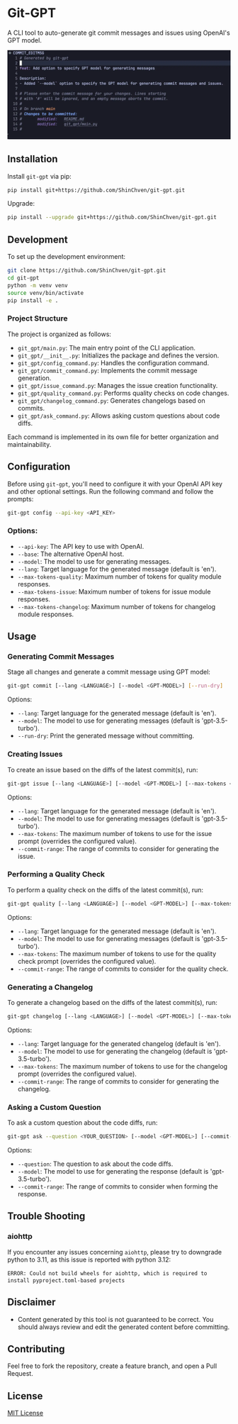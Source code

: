 # Git-GPT

A CLI tool to auto-generate git commit messages and issues using OpenAI's GPT model.

![generate-commit-message](/assets/generate-commit-message.webp)

## Installation

Install `git-gpt` via pip:

```bash
pip install git+https://github.com/ShinChven/git-gpt.git
```

Upgrade:

```bash
pip install --upgrade git+https://github.com/ShinChven/git-gpt.git
```

## Development

To set up the development environment:

```bash
git clone https://github.com/ShinChven/git-gpt.git
cd git-gpt
python -m venv venv
source venv/bin/activate
pip install -e .
```

### Project Structure

The project is organized as follows:

- `git_gpt/main.py`: The main entry point of the CLI application.
- `git_gpt/__init__.py`: Initializes the package and defines the version.
- `git_gpt/config_command.py`: Handles the configuration command.
- `git_gpt/commit_command.py`: Implements the commit message generation.
- `git_gpt/issue_command.py`: Manages the issue creation functionality.
- `git_gpt/quality_command.py`: Performs quality checks on code changes.
- `git_gpt/changelog_command.py`: Generates changelogs based on commits.
- `git_gpt/ask_command.py`: Allows asking custom questions about code diffs.

Each command is implemented in its own file for better organization and maintainability.

## Configuration

Before using `git-gpt`, you'll need to configure it with your OpenAI API key and other optional settings. Run the following command and follow the prompts:

```bash
git-gpt config --api-key <API_KEY>
```

### Options:
- `--api-key`: The API key to use with OpenAI.
- `--base`: The alternative OpenAI host.
- `--model`: The model to use for generating messages.
- `--lang`: Target language for the generated message (default is 'en').
- `--max-tokens-quality`: Maximum number of tokens for quality module responses.
- `--max-tokens-issue`: Maximum number of tokens for issue module responses.
- `--max-tokens-changelog`: Maximum number of tokens for changelog module responses.

## Usage

### Generating Commit Messages

Stage all changes and generate a commit message using GPT model:

```bash
git-gpt commit [--lang <LANGUAGE>] [--model <GPT-MODEL>] [--run-dry]
```

Options:

- `--lang`: Target language for the generated message (default is 'en').
- `--model`: The model to use for generating messages (default is 'gpt-3.5-turbo').
- `--run-dry`: Print the generated message without committing.

### Creating Issues

To create an issue based on the diffs of the latest commit(s), run:

```bash
git-gpt issue [--lang <LANGUAGE>] [--model <GPT-MODEL>] [--max-tokens <MAX_TOKENS>] [--commit-range <COMMIT_RANGE>]
```

Options:

- `--lang`: Target language for the generated message (default is 'en').
- `--model`: The model to use for generating messages (default is 'gpt-3.5-turbo').
- `--max-tokens`: The maximum number of tokens to use for the issue prompt (overrides the configured value).
- `--commit-range`: The range of commits to consider for generating the issue.

### Performing a Quality Check

To perform a quality check on the diffs of the latest commit(s), run:

```bash
git-gpt quality [--lang <LANGUAGE>] [--model <GPT-MODEL>] [--max-tokens <MAX_TOKENS>] [--commit-range <COMMIT_RANGE>]
```

Options:

- `--lang`: Target language for the generated message (default is 'en').
- `--model`: The model to use for generating messages (default is 'gpt-3.5-turbo').
- `--max-tokens`: The maximum number of tokens to use for the quality check prompt (overrides the configured value).
- `--commit-range`: The range of commits to consider for the quality check.

### Generating a Changelog

To generate a changelog based on the diffs of the latest commit(s), run:

```bash
git-gpt changelog [--lang <LANGUAGE>] [--model <GPT-MODEL>] [--max-tokens <MAX_TOKENS>] [--commit-range <COMMIT_RANGE>]
```

Options:

- `--lang`: Target language for the generated changelog (default is 'en').
- `--model`: The model to use for generating the changelog (default is 'gpt-3.5-turbo').
- `--max-tokens`: The maximum number of tokens to use for the changelog prompt (overrides the configured value).
- `--commit-range`: The range of commits to consider for generating the changelog.

### Asking a Custom Question

To ask a custom question about the code diffs, run:

```bash
git-gpt ask --question <YOUR_QUESTION> [--model <GPT-MODEL>] [--commit-range <COMMIT_RANGE>]
```

Options:

- `--question`: The question to ask about the code diffs.
- `--model`: The model to use for generating the response (default is 'gpt-3.5-turbo').
- `--commit-range`: The range of commits to consider when forming the response.

## Trouble Shooting

### aiohttp

If you encounter any issues concerning `aiohttp`, please try to downgrade python to 3.11, as this issue is reported with python 3.12:

```log
ERROR: Could not build wheels for aiohttp, which is required to install pyproject.toml-based projects
```

## Disclaimer

- Content generated by this tool is not guaranteed to be correct. You should always review and edit the generated content before committing.

## Contributing

Feel free to fork the repository, create a feature branch, and open a Pull Request.

## License

[MIT License](LICENSE)
